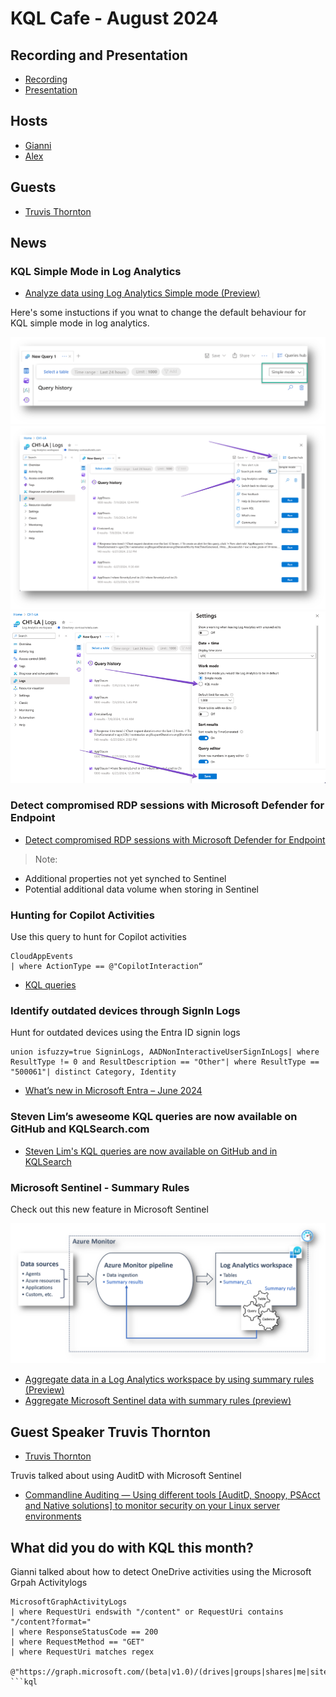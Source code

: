 # KQL Cafe - August 2024

## Recording and Presentation

- [Recording]()
- [Presentation](/docs/Presentations/KQL%20Cafe%20-%20August%202024.pdf)

## Hosts

- [Gianni](https://twitter.com/castello_johnny)
- [Alex](https://twitter.com/alexverboon)

## Guests

- [Truvis Thornton](https://x.com/thattechkitten)

## News

### KQL Simple Mode in Log Analytics

- [Analyze data using Log Analytics Simple mode (Preview)](https://learn.microsoft.com/en-us/azure/azure-monitor/logs/log-analytics-simple-mode)

Here's some instuctions if you wnat to change the default behaviour for KQL simple mode in log analytics.

![kqlsimplemode1](kqlsimple1.png)
![kqlsimplemode1](kqlsimple2.png)
![kqlsimplemode1](kqlsimple3a.png)

### Detect compromised RDP sessions with Microsoft Defender for Endpoint

- [Detect compromised RDP sessions with Microsoft Defender for Endpoint](https://techcommunity.microsoft.com/t5/microsoft-defender-for-endpoint/detect-compromised-rdp-sessions-with-microsoft-defender-for/ba-p/4201003)

> Note:

- Additional properties not yet synched to Sentinel
- Potential additional data volume when storing in Sentinel

### Hunting for Copilot Activities

Use this query to hunt for Copilot activities

```kql
CloudAppEvents
| where ActionType == @"CopilotInteraction“
```

- [KQL queries](https://github.com/SlimKQL/Hunting-Queries-Detection-Rules/blob/main/DefenderXDR/Microsoft%20Defender%20Advanced%20Hunting%20Copilot%20Activities.kql)

### Identify outdated devices through SignIn Logs

Hunt for outdated devices using the Entra ID signin logs

```kql
union isfuzzy=true SigninLogs, AADNonInteractiveUserSignInLogs| where ResultType != 0 and ResultDescription == "Other"| where ResultType == "500061"| distinct Category, Identity
```

- [What’s new in Microsoft Entra – June 2024](https://techcommunity.microsoft.com/t5/microsoft-entra-blog/what-s-new-in-microsoft-entra-june-2024/ba-p/3796387)

### Steven Lim’s aweseome KQL queries are now available on GitHub and KQLSearch.com

- [Steven Lim's KQL queries are now available on GitHub and in KQLSearch](https://github.com/SlimKQL/Hunting-Queries-Detection-Rules)

### Microsoft Sentinel - Summary Rules

Check out this new feature in Microsoft Sentinel

![Summary Rules](./summaryrules1.png)

- [Aggregate data in a Log Analytics workspace by using summary rules (Preview)](https://learn.microsoft.com/en-us/azure/azure-monitor/logs/summary-rules?tabs=api)
- [Aggregate Microsoft Sentinel data with summary rules (preview)](https://learn.microsoft.com/en-us/azure/sentinel/summary-rules)

## Guest Speaker Truvis Thornton

- [Truvis Thornton](https://x.com/thattechkitten)

Truvis talked about using AuditD with Microsoft Sentinel

- [Commandline Auditing — Using different tools [AuditD, Snoopy, PSAcct and Native solutions] to monitor security on your Linux server environments](https://medium.com/@truvis.thornton/commandline-auditing-using-different-tools-to-security-your-linux-server-and-environments-2fcd361142ef)

## What did you do with KQL this month?

Gianni talked about how to detect OneDrive activities using the Microsoft Grpah Activitylogs

```kql
MicrosoftGraphActivityLogs 
| where RequestUri endswith "/content" or RequestUri contains "/content?format="
| where ResponseStatusCode == 200 
| where RequestMethod == "GET" 
| where RequestUri matches regex 
    @"https://graph.microsoft.com/(beta|v1.0)/(drives|groups|shares|me|sites|users|drive)/"
```kql
